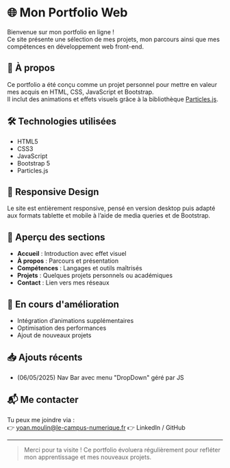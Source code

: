 # 🌐 Mon Portfolio Web

Bienvenue sur mon portfolio en ligne !  
Ce site présente une sélection de mes projets, mon parcours ainsi que mes compétences en développement web front-end.

## 🚀 À propos

Ce portfolio a été conçu comme un projet personnel pour mettre en valeur mes acquis en HTML, CSS, JavaScript et Bootstrap.  
Il inclut des animations et effets visuels grâce à la bibliothèque [Particles.js](https://vincentgarreau.com/particles.js/).

## 🛠️ Technologies utilisées

- HTML5
- CSS3
- JavaScript
- Bootstrap 5
- Particles.js

## 📱 Responsive Design

Le site est entièrement responsive, pensé en version desktop puis adapté aux formats tablette et mobile à l’aide de media queries et de Bootstrap.

## 📁 Aperçu des sections

- **Accueil** : Introduction avec effet visuel
- **À propos** : Parcours et présentation
- **Compétences** : Langages et outils maîtrisés
- **Projets** : Quelques projets personnels ou académiques
- **Contact** : Lien vers mes réseaux

## 🔧 En cours d'amélioration

- Intégration d’animations supplémentaires
- Optimisation des performances
- Ajout de nouveaux projets

## 📥 Ajouts récents

- (06/05/2025) Nav Bar avec menu "DropDown" géré par JS

## 📬 Me contacter

Tu peux me joindre via :  
👉 yoan.moulin@le-campus-numerique.fr
👉 LinkedIn / GitHub

---

> Merci pour ta visite ! Ce portfolio évoluera régulièrement pour refléter mon apprentissage et mes nouveaux projets.
